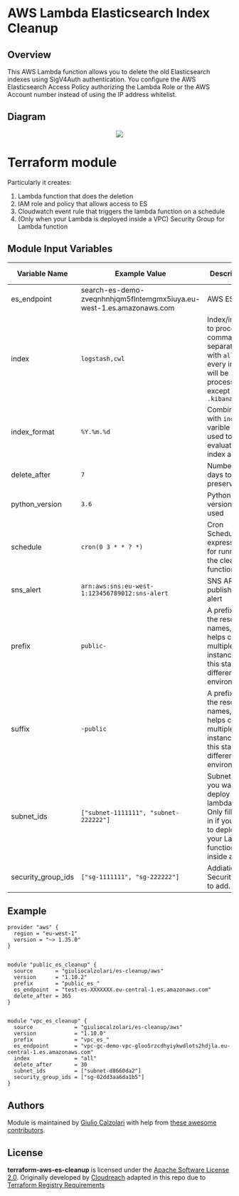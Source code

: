 # AWS Lambda Elasticsearch Index Cleanup

## Overview
This AWS Lambda function allows you to delete the old Elasticsearch indexes using SigV4Auth authentication. You configure the AWS Elasticsearch Access Policy authorizing the Lambda Role or the AWS Account number instead of using the IP address whitelist.

## Diagram

<p align="center">
  <img src="https://raw.githubusercontent.com/giuliocalzolari/terraform-aws-es-cleanup/master/diagram.png">
</p>


# Terraform module

Particularly it creates:

1. Lambda function that does the deletion
2. IAM role and policy that allows access to ES
3. Cloudwatch event rule that triggers the lambda function on a schedule
4. (Only when your Lambda is deployed inside a VPC) Security Group for Lambda function


## Module Input Variables


| Variable Name | Example Value | Description | Default Value | Required |
| --- | --- | --- | --- |  --- |
| es_endpoint | search-es-demo-zveqnhnhjqm5flntemgmx5iuya.eu-west-1.es.amazonaws.com  | AWS ES fqdn | `None` | True |
| index |  `logstash,cwl` | Index/indices to process comma separated, with `all` every index will be processed except `.kibana` | `all` | False |
| index_format  | `%Y.%m.%d` | Combined with `index` varible is used to evaluate the index age | `%Y.%m.%d` |  False |
| delete_after | `7` | Numbers of days to preserve | `15` |  False |
| python_version | `3.6` | Python version to be used | `3.6` |  False |
| schedule | `cron(0 3 * * ? *)` | Cron Schedule expression for running the cleanup function | `cron(0 3 * * ? *)` |  False |
| sns_alert | `arn:aws:sns:eu-west-1:123456789012:sns-alert` | SNS ARN to publish any alert | | False |
| prefix | `public-` | A prefix for the resource names, this helps create multiple instances of this stack for different environments | | False |
| suffix | `-public` | A prefix for the resource names, this helps create multiple instances of this stack for different environments | | False |
| subnet_ids | `["subnet-1111111", "subnet-222222"]` | Subnet IDs you want to deploy the lambda in. Only fill this in if you want to deploy your Lambda function inside a VPC. | | False |
| security_group_ids | `["sg-1111111", "sg-222222"]` | Addiational Security Ids to add. | | False |


## Example

```
provider "aws" {
  region = "eu-west-1"
  version = "~> 1.35.0"
}


module "public_es_cleanup" {
  source       = "giuliocalzolari/es-cleanup/aws"
  version      = "1.10.2"
  prefix       = "public_es_"
  es_endpoint  = "test-es-XXXXXXX.eu-central-1.es.amazonaws.com"
  delete_after = 365
}


module "vpc_es_cleanup" {
  source             = "giuliocalzolari/es-cleanup/aws"
  version            = "1.10.0"
  prefix             = "vpc_es_"
  es_endpoint        = "vpc-gc-demo-vpc-gloo5rzcdhyiykwdlots2hdjla.eu-central-1.es.amazonaws.com"
  index              = "all"
  delete_after       = 30
  subnet_ids         = ["subnet-d8660da2"]
  security_group_ids = ["sg-02dd3aa6da1b5"]
}
```


## Authors

Module is maintained by [Giulio Calzolari](https://github.com/giuliocalzolari) with help from [these awesome contributors](AUTHORS.md).


## License

**terraform-aws-es-cleanup** is licensed under the [Apache Software License 2.0](LICENSE.md).
Originally developed by [Cloudreach](https://github.com/cloudreach/aws-lambda-es-cleanup) adapted in this repo due to [Terraform Registry Requirements](https://www.terraform.io/docs/registry/modules/publish.html)
